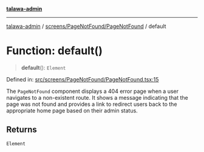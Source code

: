 [**talawa-admin**](../../../../README.md)

***

[talawa-admin](../../../../modules.md) / [screens/PageNotFound/PageNotFound](../README.md) / default

# Function: default()

> **default**(): `Element`

Defined in: [src/screens/PageNotFound/PageNotFound.tsx:15](https://github.com/bint-Eve/talawa-admin/blob/e05e1a03180dbbfc7ba850102958ea6b6cd4b01e/src/screens/PageNotFound/PageNotFound.tsx#L15)

The `PageNotFound` component displays a 404 error page when a user navigates to a non-existent route.
It shows a message indicating that the page was not found and provides a link to redirect users back
to the appropriate home page based on their admin status.

## Returns

`Element`
